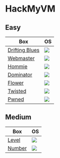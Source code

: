 # HackMyVM

## Easy 

Box                                                                                                              | OS
---                                                                                                              | ---       
[Drifting Blues](https://github.com/AbdullahRizwan101/CTF-Writeups/blob/master/HackMyVM/Drifting_Blues.md)       | <img src= "https://i.imgur.com/hZoovNY.png" />
[Webmaster](https://github.com/AbdullahRizwan101/CTF-Writeups/blob/master/HackMyVM/Webmaster.md)                 | <img src= "https://i.imgur.com/hZoovNY.png" />
[Hommie](https://github.com/AbdullahRizwan101/CTF-Writeups/blob/master/HackMyVM/Hommie.md)                       | <img src= "https://i.imgur.com/hZoovNY.png" />
[Dominator](https://github.com/AbdullahRizwan101/CTF-Writeups/blob/master/HackMyVM/Dominator.md)                 | <img src= "https://i.imgur.com/hZoovNY.png" />
[Flower](https://github.com/AbdullahRizwan101/CTF-Writeups/blob/master/HackMyVM/Flower.md)                       | <img src= "https://i.imgur.com/hZoovNY.png" />
[Twisted](https://github.com/AbdullahRizwan101/CTF-Writeups/blob/master/HackMyVM/Twisted.md)                     | <img src= "https://i.imgur.com/hZoovNY.png" />
[Pwned](https://github.com/AbdullahRizwan101/CTF-Writeups/blob/master/HackMyVM/Pwned.md)                         | <img src= "https://i.imgur.com/hZoovNY.png" />
## Medium

Box                                                                                                              | OS
---                                                                                                              | ---       
[Level](https://github.com/AbdullahRizwan101/CTF-Writeups/blob/master/HackMyVM/Level.md)                         | <img src= "https://i.imgur.com/hZoovNY.png" />
[Number](https://github.com/AbdullahRizwan101/CTF-Writeups/blob/master/HackMyVM/Number.md)                       | <img src= "https://i.imgur.com/hZoovNY.png" />

